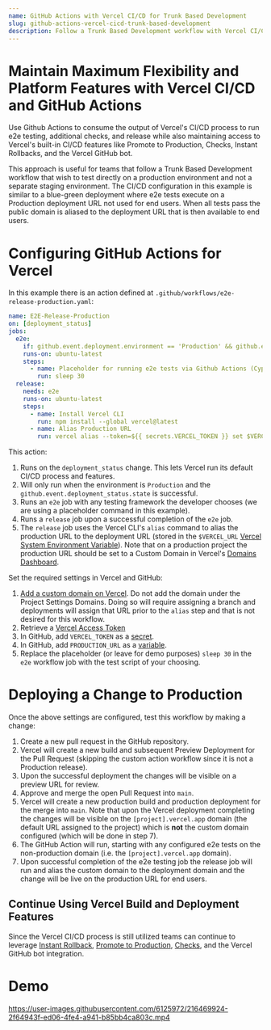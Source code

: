 ```yaml
---
name: GitHub Actions with Vercel CI/CD for Trunk Based Development
slug: github-actions-vercel-cicd-trunk-based-development
description: Follow a Trunk Based Development workflow with Vercel CI/CD and GitHub Actions for Production testing and release
---
```


# Maintain Maximum Flexibility and Platform Features with Vercel CI/CD and GitHub Actions

Use Github Actions to consume the output of Vercel's CI/CD process to run e2e testing, additional checks, and release while also maintaining access to Vercel's built-in CI/CD features like Promote to Production, Checks, Instant Rollbacks, and the Vercel GitHub bot.

This approach is useful for teams that follow a Trunk Based Development workflow that wish to test directly on a production environment and not a separate staging environment. The CI/CD configuration in this example is similar to a blue-green deployment where e2e tests execute on a Production deployment URL not used for end users. When all tests pass the public domain is aliased to the deployment URL that is then available to end users.

# Configuring GitHub Actions for Vercel

In this example there is an action defined at `.github/workflows/e2e-release-production.yaml`:

```yaml
name: E2E-Release-Production
on: [deployment_status]
jobs:
  e2e:
    if: github.event.deployment.environment == 'Production' && github.event_name == 'deployment_status' && github.event.deployment_status.state == 'success'
    runs-on: ubuntu-latest
    steps:
      - name: Placeholder for running e2e tests via Github Actions (Cypress, Playwright, etc)
        run: sleep 30
  release:
    needs: e2e
    runs-on: ubuntu-latest
    steps:
      - name: Install Vercel CLI
        run: npm install --global vercel@latest
      - name: Alias Production URL
        run: vercel alias --token=${{ secrets.VERCEL_TOKEN }} set $VERCEL_URL ${{ vars.PRODUCTION_URL }}
```

This action:

1. Runs on the `deployment_status` change. This lets Vercel run its default CI/CD process and features.
2. Will only run when the environment is `Production` and the `github.event.deployment_status.state` is successful.
3. Runs an `e2e` job with any testing framework the developer chooses (we are using a placeholder command in this example).
4. Runs a `release` job upon a successful completion of the `e2e` job.
5. The `release` job uses the Vercel CLI's `alias` command to alias the production URL to the deployment URL (stored in the `$VERCEL_URL` [Vercel System Environment Variable](https://vercel.com/docs/concepts/projects/environment-variables#system-environment-variables)). Note that on a production project the production URL should be set to a Custom Domain in Vercel's [Domains Dashboard](https://vercel.com/dashboard/domains).

Set the required settings in Vercel and GitHub:

1. [Add a custom domain on Vercel](https://vercel.com/docs/concepts/projects/domains/add-a-domain). Do not add the domain under the Project Settings Domains. Doing so will require assigning a branch and deployments will assign that URL prior to the `alias` step and that is not desired for this workflow.
2. Retrieve a [Vercel Access Token](https://vercel.com/support/articles/how-do-i-use-a-vercel-api-access-token)
3. In GitHub, add `VERCEL_TOKEN` as a [secret](https://docs.github.com/en/actions/security-guides/encrypted-secrets).
4. In GitHub, add `PRODUCTION_URL` as a [variable](https://docs.github.com/en/actions/learn-github-actions/variables).
5. Replace the placeholder (or leave for demo purposes) `sleep 30` in the `e2e` workflow job with the test script of your choosing.

# Deploying a Change to Production

Once the above settings are configured, test this workflow by making a change:

1. Create a new pull request in the GitHub repository.
2. Vercel will create a new build and subsequent Preview Deployment for the Pull Request (skipping the custom action workflow since it is not a Production release).
3. Upon the successful deployment the changes will be visible on a preview URL for review.
4. Approve and merge the open Pull Request into `main`.
5. Vercel will create a new production build and production deployment for the merge into `main`. Note that upon the Vercel deployment completing the changes will be visible on the `[project].vercel.app` domain (the default URL assigned to the project) which is **not** the custom domain configured (which will be done in step 7).
6. The GitHub Action will run, starting with any configured e2e tests on the non-production domain (i.e. the `[project].vercel.app` domain).
7. Upon successful completion of the e2e testing job the release job will run and alias the custom domain to the deployment domain and the change will be live on the production URL for end users.

## Continue Using Vercel Build and Deployment Features

Since the Vercel CI/CD process is still utilized teams can continue to leverage [Instant Rollback](https://vercel.com/docs/concepts/deployments/instant-rollback), [Promote to Production](https://vercel.com/docs/concepts/deployments/instant-rollback#instant-rollback-vs.-promote-to-production), [Checks](https://vercel.com/docs/integrations/checks-overview), and the Vercel GitHub bot integration.

# Demo

https://user-images.githubusercontent.com/6125972/216469924-2f64943f-ed06-4fe4-a941-b85bb4ca803c.mp4
